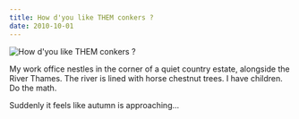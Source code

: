 ```yaml
---
title: How d'you like THEM conkers ?
date: 2010-10-01
---
```


![How d'you like THEM conkers ?](https://source.unsplash.com/cckf4TsHAuw/1600x900)

My work office nestles in the corner of a quiet country estate, alongside the River Thames. The river is lined with horse chestnut trees. I have children. Do the math.

Suddenly it feels like autumn is approaching...